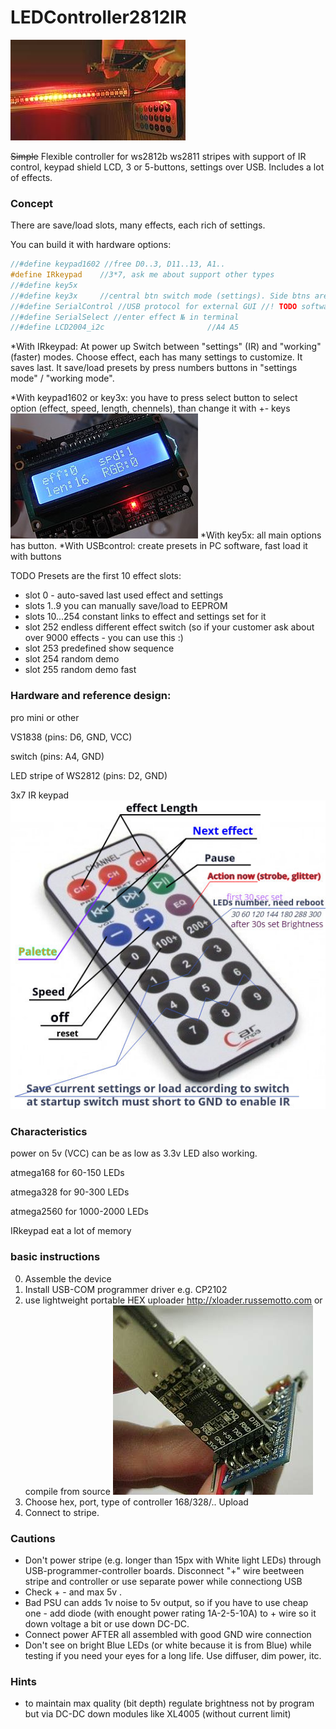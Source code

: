 # LEDController2812IR
![](0.jpg)

~~Simple~~ Flexible controller for ws2812b ws2811 stripes with support of IR control, keypad shield LCD, 3 or 5-buttons, settings over USB.
 Includes a lot of effects.

### Сoncept
There are save/load slots, many effects, each rich of settings.

You can build it with hardware options:
```C
//#define keypad1602 //free D0..3, D11..13, A1..
#define IRkeypad	//3*7, ask me about support other types
//#define key5x
//#define key3x		//central btn switch mode (settings). Side btns are +-, i.e. effN, speed, length, gamma
//#define SerialControl //USB protocol for external GUI //! TODO software for PC, android
//#define SerialSelect //enter effect № in terminal
//#define LCD2004_i2c						//A4 A5
```

*With IRkeypad:
At power up Switch between "settings"  (IR) and "working" (faster) modes.
Choose effect, each has many settings to customize. It saves last.
It save/load presets by press numbers buttons in  "settings mode" / "working mode".

*With keypad1602 or key3x: you have to press select button to select option (effect, speed, length, chennels), than change it with +- keys
![](keypad.jpg)
*With key5x: all main options has button.
*With USBcontrol: create presets in PC software, fast load it with buttons

TODO
Presets are the first 10 effect slots:
* slot 0 - auto-saved last used effect and settings
* slots 1..9 you can manually save/load to EEPROM
* slots 10...254  constant links to effect and settings set for it
* slot 252 endless different effect switch (so if your customer ask about over 9000 effects - you can use this :)
* slot 253 predefined show sequence
* slot 254 random demo
* slot 255 random demo fast

### Hardware and reference design:

pro mini or other

VS1838 (pins: D6, GND, VCC)

switch (pins: A4, GND)

LED stripe of WS2812  (pins: D2, GND)

3x7 IR keypad
![Infrared keypad](IR_3x7.jpg)

### Characteristics

power on 5v (VCC) can be as low as 3.3v LED also working.

atmega168 for 60-150 LEDs

atmega328 for 90-300 LEDs

atmega2560 for 1000-2000 LEDs

IRkeypad eat a lot of memory

### basic instructions
0. Assemble the device
1. Install USB-COM programmer driver e.g. CP2102
2. use lightweight portable HEX uploader http://xloader.russemotto.com or compile from source
![Flashing with CP2102](Flashing_pro_mini_with_CP2102.jpg)
3. Choose hex, port, type of controller 168/328/.. Upload
4. Connect to stripe.
### Cautions
* Don't power stripe (e.g. longer than 15px with White light LEDs) through USB-programmer-controller boards. Disconnect "+" wire beetween stripe and controller or use separate power while connectiong USB
* Check + - and max 5v .
* Bad PSU can adds 1v noise to 5v output, so if you have to use cheap one - add diode (with enought power rating 1A-2-5-10A) to + wire so it down voltage a bit or use down DC-DC.
* Connect power AFTER all assembled with good GND wire connection
* Don't see on bright Blue LEDs (or white because it is from Blue) while testing if you need your eyes for a long life. Use diffuser, dim power, itc.
### Hints
* to maintain max quality (bit depth) regulate brightness not by program but via DC-DC down modules like XL4005 (without current limit)

